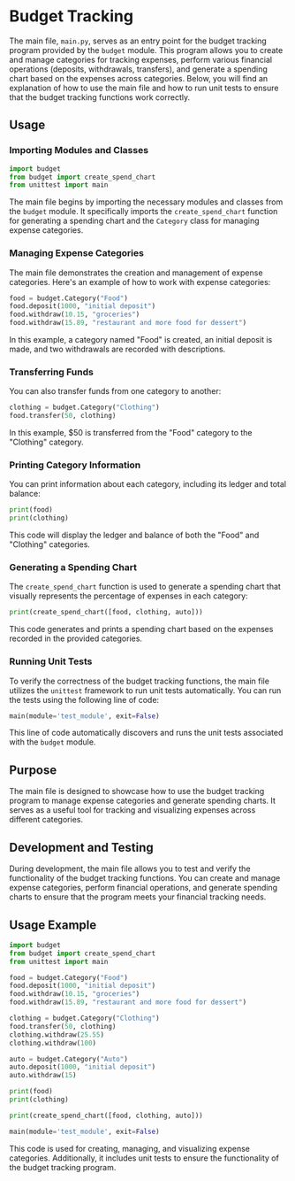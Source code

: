 # Budget Tracking

The main file, `main.py`, serves as an entry point for the budget tracking program provided by the `budget` module. This program allows you to create and manage categories for tracking expenses, perform various financial operations (deposits, withdrawals, transfers), and generate a spending chart based on the expenses across categories. Below, you will find an explanation of how to use the main file and how to run unit tests to ensure that the budget tracking functions work correctly.

## Usage

### Importing Modules and Classes

```python
import budget
from budget import create_spend_chart
from unittest import main
```

The main file begins by importing the necessary modules and classes from the `budget` module. It specifically imports the `create_spend_chart` function for generating a spending chart and the `Category` class for managing expense categories.

### Managing Expense Categories

The main file demonstrates the creation and management of expense categories. Here's an example of how to work with expense categories:

```python
food = budget.Category("Food")
food.deposit(1000, "initial deposit")
food.withdraw(10.15, "groceries")
food.withdraw(15.89, "restaurant and more food for dessert")
```

In this example, a category named "Food" is created, an initial deposit is made, and two withdrawals are recorded with descriptions.

### Transferring Funds

You can also transfer funds from one category to another:

```python
clothing = budget.Category("Clothing")
food.transfer(50, clothing)
```

In this example, $50 is transferred from the "Food" category to the "Clothing" category.

### Printing Category Information

You can print information about each category, including its ledger and total balance:

```python
print(food)
print(clothing)
```

This code will display the ledger and balance of both the "Food" and "Clothing" categories.

### Generating a Spending Chart

The `create_spend_chart` function is used to generate a spending chart that visually represents the percentage of expenses in each category:

```python
print(create_spend_chart([food, clothing, auto]))
```

This code generates and prints a spending chart based on the expenses recorded in the provided categories.

### Running Unit Tests

To verify the correctness of the budget tracking functions, the main file utilizes the `unittest` framework to run unit tests automatically. You can run the tests using the following line of code:

```python
main(module='test_module', exit=False)
```

This line of code automatically discovers and runs the unit tests associated with the `budget` module.

## Purpose

The main file is designed to showcase how to use the budget tracking program to manage expense categories and generate spending charts. It serves as a useful tool for tracking and visualizing expenses across different categories.

## Development and Testing

During development, the main file allows you to test and verify the functionality of the budget tracking functions. You can create and manage expense categories, perform financial operations, and generate spending charts to ensure that the program meets your financial tracking needs.

## Usage Example

```python
import budget
from budget import create_spend_chart
from unittest import main

food = budget.Category("Food")
food.deposit(1000, "initial deposit")
food.withdraw(10.15, "groceries")
food.withdraw(15.89, "restaurant and more food for dessert")

clothing = budget.Category("Clothing")
food.transfer(50, clothing)
clothing.withdraw(25.55)
clothing.withdraw(100)

auto = budget.Category("Auto")
auto.deposit(1000, "initial deposit")
auto.withdraw(15)

print(food)
print(clothing)

print(create_spend_chart([food, clothing, auto]))

main(module='test_module', exit=False)
```

This code is used for creating, managing, and visualizing expense categories. Additionally, it includes unit tests to ensure the functionality of the budget tracking program.
